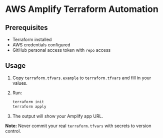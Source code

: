 # AWS Amplify Terraform Automation

## Prerequisites

- Terraform installed
- AWS credentials configured
- GitHub personal access token with `repo` access

## Usage

1. Copy `terraform.tfvars.example` to `terraform.tfvars` and fill in your values.
2. Run:

   ```bash
   terraform init
   terraform apply
   ```

3. The output will show your Amplify app URL.

**Note:** Never commit your real `terraform.tfvars` with secrets to version control. 